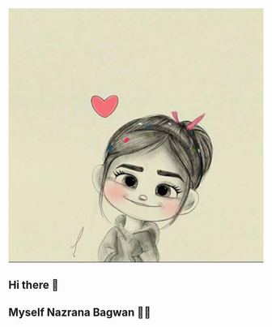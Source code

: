 <picture>
<img src="https://github.com/nazrana4/nazrana4/blob/main/image1.jpeg">
</picture>

## Hi there 👋
## Myself **Nazrana Bagwan** :raising_hand_woman:

<!--
**nazrana4/nazrana4** is a ✨ _special_ ✨ repository because its `README.md` (this file) appears on your GitHub profile.

Here are some ideas to get you started:

- 🔭 I’m currently working on ...
- 🌱 I’m currently learning ...
- 👯 I’m looking to collaborate on ...
- 🤔 I’m looking for help with ...
- 💬 Ask me about ...
- 📫 How to reach me: ...
- 😄 Pronouns: ...
- ⚡ Fun fact: ...
-->
